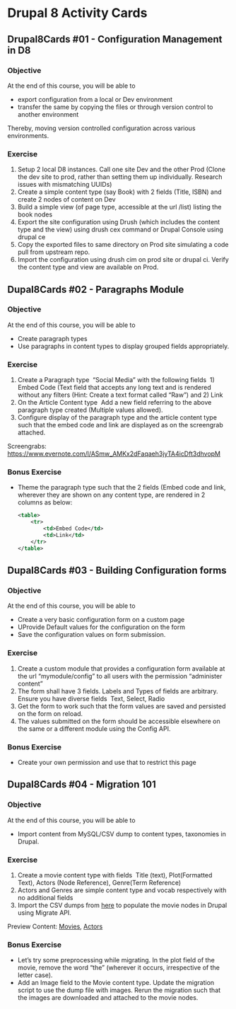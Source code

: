 # Drupal 8 Activity Cards

## Drupal8Cards #01 - Configuration Management in D8 #

### Objective

At the end of this course, you will be able to

* export configuration from a local or Dev environment
* transfer the same by copying the files or through version control to another environment

Thereby, moving version controlled configuration across various environments.

### Exercise

1. Setup 2 local D8 instances. Call one site Dev and the other Prod (Clone the dev site to prod, rather than setting them up individually. Research issues with mismatching UUIDs)
1. Create a simple content type (say Book) with 2 fields (Title, ISBN) and create 2 nodes of content on Dev
1. Build a simple view (of page type, accessible at the url /list) listing the book nodes
1. Export the site configuration using Drush (which includes the content type and the view) using drush cex command or Drupal Console using drupal ce
1. Copy the exported files to same directory on Prod site simulating a code pull from upstream repo.
1. Import the configuration using drush cim on prod site or drupal ci. Verify the content type and view are available on Prod.

## Dupal8Cards #02 ­- Paragraphs Module #

### Objective

At the end of this course, you will be able to

* Create paragraph types
* Use paragraphs in content types to display grouped fields appropriately.

### Exercise

1. Create a Paragraph type ­ “Social Media” with the following fields ­ 1) Embed Code (Text field that accepts any long text and is rendered without any filters (Hint: Create a text format called “Raw”) and 2) Link
1. On the Article Content type ­ Add a new field referring to the above paragraph type created (Multiple values allowed).
1. Configure display of the paragraph type and the article content type such that the embed code and link are displayed as on the screengrab attached.

Screengrabs: https://www.evernote.com/l/ASmw_AMKx2dFaqaeh3jyTA4icDft3dhvopM

### Bonus Exercise

* Theme the paragraph type such that the 2 fields (Embed code and link, wherever they are shown on any content type, are rendered in 2 columns as below:

    ```xml
    <table>
        <tr>
            <td>Embed Code</td>
            <td>Link</td>
        </tr>
    </table>
    ```

## Dupal8Cards #03 ­- Building Configuration forms #

### Objective

At the end of this course, you will be able to

* Create a very basic configuration form on a custom page
* UProvide Default values for the configuration on the form
* Save the configuration values on form submission.

### Exercise

1. Create a custom module that provides a configuration form available at the url “mymodule/config” to all users with the permission “administer content”
1. The form shall have 3 fields. Labels and Types of fields are arbitrary. Ensure you have diverse fields ­ Text, Select, Radio
1. Get the form to work such that the form values are saved and persisted on the form on reload.
1. The values submitted on the form should be accessible elsewhere on the same or a different module using the Config API.

### Bonus Exercise

* Create your own permission and use that to restrict this page

## Dupal8Cards #04 ­- Migration 101 #

### Objective

At the end of this course, you will be able to

* Import content from MySQL/CSV dump to content types, taxonomies in Drupal.

### Exercise

1. Create a movie content type with fields ­ Title (text), Plot(Formatted Text), Actors (Node Reference), Genre(Term Reference)
1. Actors and Genres are simple content type and vocab respectively with no additional fields
1. Import the CSV dumps from [here](https://drive.google.com/drive/folders/0BzCHjdGh1ZXAdGVudW9ybnBwREU) to populate the movie nodes in Drupal using Migrate API.

Preview Content: [Movies](https://www.evernote.com/l/ASk8HlRO67xMuagUArvsUDDcP3YK5AGuVro), [Actors](https://www.evernote.com/l/ASlyjvoonFhLdoi48KdFn9_Q33JNOoLB0HY)

### Bonus Exercise

* Let’s try some preprocessing while migrating. In the plot field of the movie, remove the word “the” (wherever it occurs, irrespective of the letter case).
* Add an Image field to the Movie content type. Update the migration script to use the dump file with images. Re­run the migration such that the images are downloaded and attached to the movie nodes.

